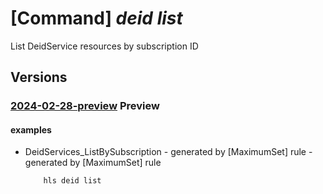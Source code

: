 # [Command] _deid list_

List DeidService resources by subscription ID

## Versions

### [2024-02-28-preview](/Resources/mgmt-plane/L3N1YnNjcmlwdGlvbnMve30vcHJvdmlkZXJzL21pY3Jvc29mdC5oZWFsdGhkYXRhYWlzZXJ2aWNlcy9kZWlkc2VydmljZXM=/2024-02-28-preview.xml) **Preview**

<!-- mgmt-plane /subscriptions/{}/providers/microsoft.healthdataaiservices/deidservices 2024-02-28-preview -->
<!-- mgmt-plane /subscriptions/{}/resourcegroups/{}/providers/microsoft.healthdataaiservices/deidservices 2024-02-28-preview -->

#### examples

- DeidServices_ListBySubscription - generated by [MaximumSet] rule - generated by [MaximumSet] rule
    ```bash
        hls deid list
    ```
